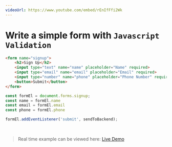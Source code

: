 ```yaml
---
videoUrl: https://www.youtube.com/embed/rEnIfFfi2Wk
---
```


# Write a simple form with `Javascript Validation`	

<v-clicks>

```html
<form name="signup">
    <h2>Sign Up</h2>
    <input type="text" name="name" placeholder="Name" required>
    <input type="email" name="email" placeholder="Email" required>
    <input type="number" name="phone" placeholder="Phone Number" required>
    <button>Submit</button>
</form>
```

```js
const formEl = document.forms.signup;
const name = formEl.name
const email = formEl.email
const phone = formEl.phone

formEl.addEventListener('submit', sendToBackend);
```

<br class="my-10"/>

> Real time example can be viewed here: <a href="/Javascript-DOM-in-Tamil/practices/A40.html" target="_blank">Live Demo</a>

</v-clicks>
